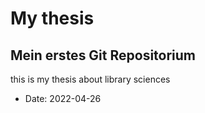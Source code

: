 # My thesis
## Mein erstes Git Repositorium
this is my thesis about library sciences

- Date: 2022-04-26
